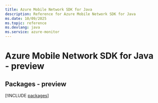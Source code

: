 ```yaml
---
title: Azure Mobile Network SDK for Java
description: Reference for Azure Mobile Network SDK for Java
ms.date: 10/09/2025
ms.topic: reference
ms.devlang: java
ms.service: azure-monitor
---
```

# Azure Mobile Network SDK for Java - preview
## Packages - preview
[!INCLUDE [packages](mobile-network-index.md)]